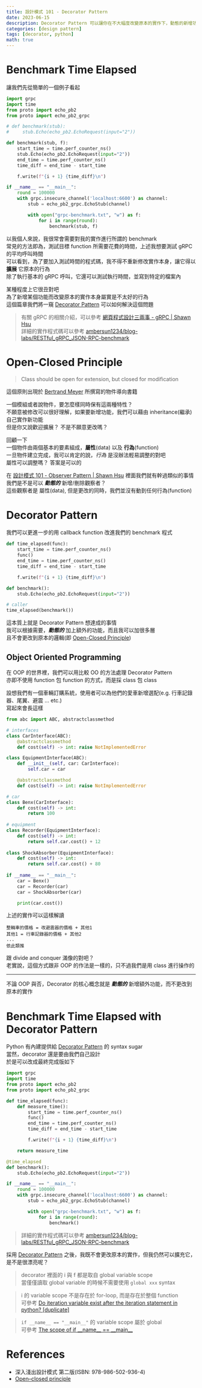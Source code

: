 ```yaml
---
title: 設計模式 101 - Decorator Pattern
date: 2023-06-15
description: Decorator Pattern 可以讓你在不大幅度改變原本的實作下，動態的新增功能。本文將會介紹 Decorator Pattern 的基本觀念，並且會以 Python 實作一個簡單的例子
categories: [design pattern]
tags: [decorator, python]
math: true
---
```


# Benchmark Time Elapsed
讓我們先從簡單的一個例子看起
```python
import grpc
import time
from proto import echo_pb2
from proto import echo_pb2_grpc

# def benchmark(stub):
#     stub.Echo(echo_pb2.EchoRequest(input="2"))

def benchmark(stub, f):
    start_time = time.perf_counter_ns()
    stub.Echo(echo_pb2.EchoRequest(input="2"))
    end_time = time.perf_counter_ns()
    time_diff = end_time - start_time

    f.write(f"{i + 1} {time_diff}\n")

if __name__ == "__main__":
    round = 100000
    with grpc.insecure_channel('localhost:6600') as channel:
        stub = echo_pb2_grpc.EchoStub(channel)

        with open("grpc-benchmark.txt", "w") as f:
            for i in range(round):
                benchmark(stub, f)
```

以我個人來說，我很常會需要對我的實作進行所謂的 benchmark\
常見的方法即為，測試目標 function 所需要花費的時間，上述我想要測試 gRPC 的平均呼叫時間\
可以看到，為了要加入測試時間的程式碼，我不得不重新修改實作本身，讓它得以 **擴展** 它原本的行為\
除了執行基本的 gRPC 呼叫，它還可以測試執行時間，並寫到特定的檔案內

某種程度上它很丑對吧\
為了新增某個功能而改變原本的實作本身屬實是不太好的行為\
這個篇章我們將一窺 [Decorator Pattern](#decorator-pattern) 可以如何解決這個問題

> 有關 gRPC 的相關介紹，可以參考 [網頁程式設計三兩事 - gRPC \| Shawn Hsu](../../website/website-grpc)\
> 詳細的實作程式碼可以參考 [ambersun1234/blog-labs/RESTful_gRPC_JSON-RPC-benchmark](https://github.com/ambersun1234/blog-labs/tree/master/RESTful_gRPC_JSON-RPC-benchmark)

# Open-Closed Principle
> Class should be open for extension, but closed for modification

這個原則出現於 [Bertrand Meyer](https://en.wikipedia.org/wiki/Bertrand_Meyer) 所撰寫的物件導向書籍

一個模組或者說物件，要怎麼樣同時保有這兩種特性？\
不願意被修改可以很好理解，如果要新增功能，我們可以藉由 inheritance(繼承) 自己實作新功能\
但是你又說歡迎擴展？ 不是不願意更改嗎？

回顧一下\
一個物件由兩個基本的要素組成，**屬性**(data) 以及 **行為**(function)\
一旦物件建立完成，我可以肯定的說，*行為* 是沒辦法輕易調整的對吧\
屬性可以調整嗎？ 答案是可以的

在 [設計模式 101 - Observer Pattern \| Shawn Hsu](../../design%20pattern/design-pattern-observer) 裡面我們就有幹過類似的事情\
我們是不是可以 ***動態的*** 新增/刪除觀察者？\
這些觀察者是 屬性(data), 但是更改的同時，我們並沒有動到任何行為(function)

# Decorator Pattern
我們可以更進一步的用 callback function 改進我們的 benchmark 程式
```python
def time_elapsed(func):
    start_time = time.perf_counter_ns()
    func()
    end_time = time.perf_counter_ns()
    time_diff = end_time - start_time

    f.write(f"{i + 1} {time_diff}\n")

def benchmark():
    stub.Echo(echo_pb2.EchoRequest(input="2"))

# caller
time_elapsed(benchmark())
```

這本質上就是 Decorator Pattern 想達成的事情\
我可以根據需要，***動態的*** 加上額外的功能，而且我可以加很多層\
且不會更改到原本的邏輯(即 [Open-Closed Principle](#open-closed-principle))

## Object Oriented Programming
在 OOP 的世界裡，我們可以用比較 OO 的方法處理 Decorator Pattern\
亦即不使用 function 包 function 的方式，而是採 class 包 class

設想我們有一個車輛訂購系統，使用者可以為他們的愛車新增選配(e.g. 行車記錄器、尾翼、避震 ... etc.)\
寫起來會長這樣
```python
from abc import ABC, abstractclassmethod

# interfaces
class CarInterface(ABC):
    @abstractclassmethod
    def cost(self) -> int: raise NotImplementedError

class EquipmentInterface(ABC):
    def __init__(self, car: CarInterface):
        self.car = car

    @abstractclassmethod
    def cost(self) -> int: raise NotImplementedError

# car
class Benx(CarInterface):
    def cost(self) -> int:
        return 100
    
# equipment
class Recorder(EquipmentInterface):
    def cost(self) -> int:
        return self.car.cost() + 12
    
class ShockAbsorber(EquipmentInterface):
    def cost(self) -> int:
        return self.car.cost() + 80
    
if __name__ == "__main__":
    car = Benx()
    car = Recorder(car)
    car = ShockAbsorber(car)

    print(car.cost())
```

上述的實作可以這樣解讀
```
整輛車的價格 = 改避震器的價格 + 其他1
其他1 = 行車記錄器的價格 + 其他2
...
依此類推
```
跟 divide and conquer 滿像的對吧？\
老實說，這個方式跟非 OOP 的作法是一樣的，只不過我們是用 class 進行操作的

<hr>

不論 OOP 與否，Decorator 的核心概念就是 ***動態的*** 新增額外功能，而不更改到原本的實作

# Benchmark Time Elapsed with Decorator Pattern
Python 有內建提供給 [Decorator Pattern](#decorator-pattern) 的 syntax sugar\
當然，decorator 還是要由我們自己設計\
於是可以改成最終完成版如下

```python
import grpc
import time
from proto import echo_pb2
from proto import echo_pb2_grpc

def time_elapsed(func):
    def measure_time():
        start_time = time.perf_counter_ns()
        func()
        end_time = time.perf_counter_ns()
        time_diff = end_time - start_time

        f.write(f"{i + 1} {time_diff}\n")

    return measure_time

@time_elapsed
def benchmark():
    stub.Echo(echo_pb2.EchoRequest(input="2"))

if __name__ == "__main__":
    round = 100000
    with grpc.insecure_channel('localhost:6600') as channel:
        stub = echo_pb2_grpc.EchoStub(channel)

        with open("grpc-benchmark.txt", "w") as f:
            for i in range(round):
                benchmark()
```

> 詳細的實作程式碼可以參考 [ambersun1234/blog-labs/RESTful_gRPC_JSON-RPC-benchmark](https://github.com/ambersun1234/blog-labs/tree/master/RESTful_gRPC_JSON-RPC-benchmark)

採用 [Decorator Pattern](#decorator-pattern) 之後，我既不會更改原本的實作，但我仍然可以擴充它，是不是很漂亮呢？

> decorator 裡面的 i 與 f 都是取自 global variable scope\
> 當僅僅讀取 global variable 的時候不需要使用 `global xxx` syntax

> i 的 variable scope 不是存在於 for-loop, 而是存在於整個 function\
> 可參考 [Do iteration variable exist after the iteration statement in python? \[duplicate\]](https://stackoverflow.com/questions/21394161/do-iteration-variable-exist-after-the-iteration-statement-in-python)

> `if __name__ == "__main__"` 的 variable scope 屬於 global\
> 可參考 [The scope of if \_\_name\_\_ == \_\_main\_\_](https://stackoverflow.com/questions/12807069/the-scope-of-if-name-main)

# References
+ 深入淺出設計模式 第二版(ISBN: 978-986-502-936-4)
+ [Open–closed principle](https://en.wikipedia.org/wiki/Open%E2%80%93closed_principle)